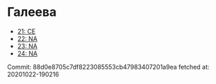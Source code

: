 # Галеева
- [21: CE](21.md)
- [22: NA](22.md)
- [23: NA](23.md)
- [24: NA](24.md)

Commit: 88d0e8705c7df8223085553cb47983407201a9ea
 fetched at: 20201022-190216
